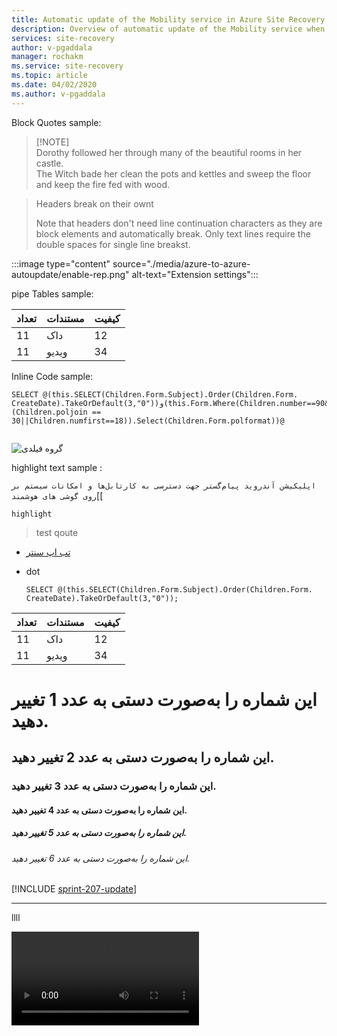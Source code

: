 ```yaml
---
title: Automatic update of the Mobility service in Azure Site Recovery
description: Overview of automatic update of the Mobility service when replicating Azure VMs by using Azure Site Recovery.
services: site-recovery
author: v-pgaddala
manager: rochakm
ms.service: site-recovery
ms.topic: article
ms.date: 04/02/2020
ms.author: v-pgaddala
---
```



Block Quotes sample: 

> [!NOTE]<br>
> Dorothy followed her through many of the beautiful rooms in her castle.<br>
> The Witch bade her clean the pots and kettles and sweep the floor and keep the fire fed with wood.

> Headers break on their ownt
> 
> Note that headers don't need line continuation characters as they are block elements and automatically break. Only text lines require the double spaces for single line breakst.

:::image type="content" source="./media/azure-to-azure-autoupdate/enable-rep.png" alt-text="Extension settings":::


pipe Tables  sample: 


|تعداد | مستندات     | کیفیت       |
|---- | ---- | -----|
|11  |  داک    |12  |
|11   | ویدیو  |   34 |



Inline Code   sample: 
```
SELECT @(this.SELECT(Children.Form.Subject).Order(Children.Form. CreateDate).TakeOrDefault(3,"0"))و(this.Form.Where(Children.number==90&&(Children.poljoin == 30||Children.numfirst==18)).Select(Children.Form.polformat))@


```


![گروه فیلدی](http://192.168.1.65:1313/playback?fileId=1d71f27f-fe86-4d74-2b5d-08d9cf7cd488)

highlight text sample :

`اپلیکیشن آندروید پیام‌گستر جهت دسترسی به کارتابل‌ها و امکانات سیستم بر روی گوشی ‌های هوشمند`[[


`highlight`

> test qoute

- <a href="#app-center"> تب اپ سنتر </a>
- dot


      SELECT @(this.SELECT(Children.Form.Subject).Order(Children.Form. CreateDate).TakeOrDefault(3,"0"));


|تعداد | مستندات     | کیفیت       |
|---- | ------------ | ------------|
|11  |  داک    |12  |
|11   | ویدیو  |   34 |


# این شماره را به‌صورت دستی به عدد 1 تغییر دهید. 


## این شماره را به‌صورت دستی به عدد 2 تغییر دهید.


### این شماره را به‌صورت دستی به عدد 3 تغییر دهید. 


#### این شماره را به‌صورت دستی به عدد 4 تغییر دهید. 


##### این شماره را به‌صورت دستی به عدد 5 تغییر دهید. 


###### این شماره را به‌صورت دستی به عدد 6 تغییر دهید. 



[!INCLUDE [sprint-207-update](includes/artifacts/sprint-207-update.md)]

----------
llll

![گروه فیلدی](گروه-فیلد-افزودن-عبارت-و-مشخصه-های-موجود.mp4)
